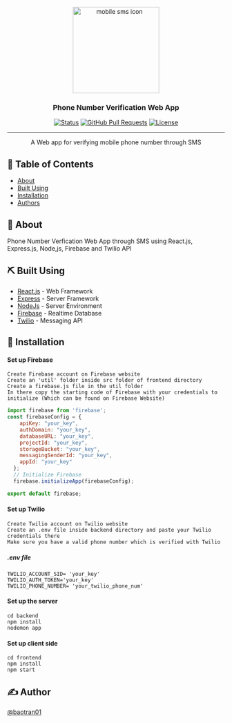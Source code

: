 <p align="center">
  <a href="https://www.freeiconspng.com/img/5465" title="Image from freeiconspng.com"><img src="https://www.freeiconspng.com/uploads/mobile-sms-icon-5.png" width="200" alt="mobile sms icon" /></a>
</p>

<h3 align="center">Phone Number Verification Web App</h3>

<div align="center">

  [![Status](https://img.shields.io/badge/status-active-success.svg)]() 
  [![GitHub Pull Requests](https://img.shields.io/github/issues-pr/kylelobo/The-Documentation-Compendium.svg)](https://github.com/kylelobo/The-Documentation-Compendium/pulls)
  [![License](https://img.shields.io/badge/license-MIT-blue.svg)](/LICENSE)

</div>

---

<p align="center"> A Web app for verifying mobile phone number through SMS
    <br> 
</p>


## 📝 Table of Contents
- [About](#about)
- [Built Using](#built_using)
- [Installation](#installation)
- [Authors](#authors)

## 🧐 About <a name = "about"></a>
Phone Number Verfication Web App through SMS using React.js, Express.js, Node,js, Firebase and Twilio API


## ⛏️ Built Using <a name = "built_using"></a>
- [React.js](https://reactjs.org/) - Web Framework
- [Express](https://expressjs.com/) - Server Framework
- [NodeJs](https://nodejs.org/en/) - Server Environment
- [Firebase](https://firebase.google.com/) - Realtime Database
- [Twilio](https://www.twilio.com/) - Messaging API

## 🔧 Installation <a name = "installation"></a>
#### Set up Firebase
```
Create Firebase account on Firebase website
Create an 'util' folder inside src folder of frontend directory
Create a firebase.js file in the util folder 
In there copy the starting code of Firebase with your credentials to initialize (Which can be found on Firebase Website)
```
```javascript
import firebase from 'firebase';
const firebaseConfig = {
    apiKey: "your_key",
    authDomain: "your_key",
    databaseURL: "your_key",
    projectId: "your_key",
    storageBucket: "your_key",
    messagingSenderId: "your_key",
    appId: "your_key"
  };
  // Initialize Firebase
  firebase.initializeApp(firebaseConfig);

export default firebase;
```

#### Set up Twilio
```
Create Twilio account on Twilio website
Create an .env file inside backend directory and paste your Twilio credentials there
Make sure you have a valid phone number which is verified with Twilio
```

##### .env file
```
TWILIO_ACCOUNT_SID= 'your_key'
TWILIO_AUTH_TOKEN='your_key'
TWILIO_PHONE_NUMBER= 'your_twilio_phone_num'
```

#### Set up the server

```
cd backend
npm install
nodemon app
```

#### Set up client side

```
cd frontend
npm install
npm start
```

## ✍️ Author <a name = "authors"></a>
[@baotran01](https://github.com/baotran01)
